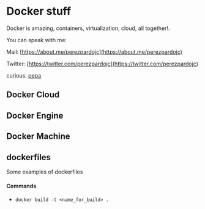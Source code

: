# Docker stuff

Docker is amazing, containers, virtualization, cloud, all together!.

You can speak with me:

Mail: 		[https://about.me/perezpardojc](https://about.me/perezpardojc)

Twitter: 	[https://twitter.com/perezpardojc](https://twitter.com/perezpardojc)

curious:	[pepa](pi)



## Docker Cloud

## Docker Engine

## Docker Machine

## dockerfiles

Some examples of dockerfiles

#### Commands

* `docker build -t <name_for_build> . `
